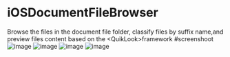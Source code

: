 # iOSDocumentFileBrowser
Browse the files in the document file folder, classify files by suffix name,and preview files content based on the &lt;QuikLook>framework
#screenshoot
![image](https://github.com/aduge/iOSDocumentFileBrowser/raw/master/screenshoot/1.png)
![image](https://github.com/aduge/iOSDocumentFileBrowser/raw/master/screenshoot/2.png)
![image](https://github.com/aduge/iOSDocumentFileBrowser/raw/master/screenshoot/3.png)
![image](https://github.com/aduge/iOSDocumentFileBrowser/raw/master/screenshoot/4.png)

